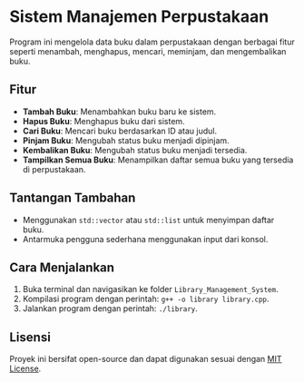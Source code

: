# Sistem Manajemen Perpustakaan

Program ini mengelola data buku dalam perpustakaan dengan berbagai fitur seperti menambah, menghapus, mencari, meminjam, dan mengembalikan buku.

## Fitur

- **Tambah Buku**: Menambahkan buku baru ke sistem.
- **Hapus Buku**: Menghapus buku dari sistem.
- **Cari Buku**: Mencari buku berdasarkan ID atau judul.
- **Pinjam Buku**: Mengubah status buku menjadi dipinjam.
- **Kembalikan Buku**: Mengubah status buku menjadi tersedia.
- **Tampilkan Semua Buku**: Menampilkan daftar semua buku yang tersedia di perpustakaan.

## Tantangan Tambahan

- Menggunakan `std::vector` atau `std::list` untuk menyimpan daftar buku.
- Antarmuka pengguna sederhana menggunakan input dari konsol.

## Cara Menjalankan

1. Buka terminal dan navigasikan ke folder `Library_Management_System`.
2. Kompilasi program dengan perintah: `g++ -o library library.cpp`.
3. Jalankan program dengan perintah: `./library`.

## Lisensi

Proyek ini bersifat open-source dan dapat digunakan sesuai dengan [MIT License](../LICENSE).
